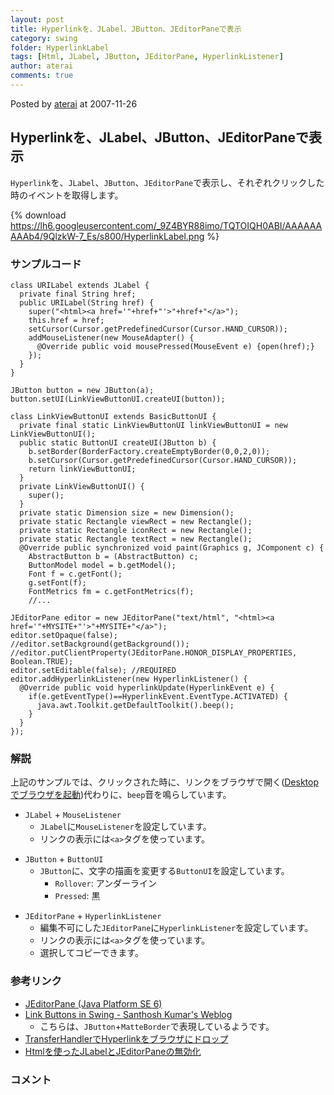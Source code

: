 ```yaml
---
layout: post
title: Hyperlinkを、JLabel、JButton、JEditorPaneで表示
category: swing
folder: HyperlinkLabel
tags: [Html, JLabel, JButton, JEditorPane, HyperlinkListener]
author: aterai
comments: true
---
```


Posted by [aterai](http://terai.xrea.jp/aterai.html) at 2007-11-26

## Hyperlinkを、JLabel、JButton、JEditorPaneで表示
`Hyperlink`を、`JLabel`、`JButton`、`JEditorPane`で表示し、それぞれクリックした時のイベントを取得します。


{% download https://lh6.googleusercontent.com/_9Z4BYR88imo/TQTOIQH0ABI/AAAAAAAAAb4/9QlzkW-7_Es/s800/HyperlinkLabel.png %}

### サンプルコード
<pre class="prettyprint"><code>class URILabel extends JLabel {
  private final String href;
  public URILabel(String href) {
    super("&lt;html&gt;&lt;a href='"+href+"'&gt;"+href+"&lt;/a&gt;");
    this.href = href;
    setCursor(Cursor.getPredefinedCursor(Cursor.HAND_CURSOR));
    addMouseListener(new MouseAdapter() {
      @Override public void mousePressed(MouseEvent e) {open(href);}
    });
  }
}
</code></pre>

<pre class="prettyprint"><code>JButton button = new JButton(a);
button.setUI(LinkViewButtonUI.createUI(button));

class LinkViewButtonUI extends BasicButtonUI {
  private final static LinkViewButtonUI linkViewButtonUI = new LinkViewButtonUI();
  public static ButtonUI createUI(JButton b) {
    b.setBorder(BorderFactory.createEmptyBorder(0,0,2,0));
    b.setCursor(Cursor.getPredefinedCursor(Cursor.HAND_CURSOR));
    return linkViewButtonUI;
  }
  private LinkViewButtonUI() {
    super();
  }
  private static Dimension size = new Dimension();
  private static Rectangle viewRect = new Rectangle();
  private static Rectangle iconRect = new Rectangle();
  private static Rectangle textRect = new Rectangle();
  @Override public synchronized void paint(Graphics g, JComponent c) {
    AbstractButton b = (AbstractButton) c;
    ButtonModel model = b.getModel();
    Font f = c.getFont();
    g.setFont(f);
    FontMetrics fm = c.getFontMetrics(f);
    //...
</code></pre>

<pre class="prettyprint"><code>JEditorPane editor = new JEditorPane("text/html", "&lt;html&gt;&lt;a href='"+MYSITE+"'&gt;"+MYSITE+"&lt;/a&gt;");
editor.setOpaque(false);
//editor.setBackground(getBackground());
//editor.putClientProperty(JEditorPane.HONOR_DISPLAY_PROPERTIES, Boolean.TRUE);
editor.setEditable(false); //REQUIRED
editor.addHyperlinkListener(new HyperlinkListener() {
  @Override public void hyperlinkUpdate(HyperlinkEvent e) {
    if(e.getEventType()==HyperlinkEvent.EventType.ACTIVATED) {
      java.awt.Toolkit.getDefaultToolkit().beep();
    }
  }
});
</code></pre>

### 解説
上記のサンプルでは、クリックされた時に、リンクをブラウザで開く([Desktopでブラウザを起動](http://terai.xrea.jp/Swing/Desktop.html))代わりに、`beep`音を鳴らしています。

- `JLabel` + `MouseListener`
    - `JLabel`に`MouseListener`を設定しています。
    - リンクの表示には`<a>`タグを使っています。

<!-- dummy comment line for breaking list -->

- `JButton` + `ButtonUI`
    - `JButton`に、文字の描画を変更する`ButtonUI`を設定しています。
        - `Rollover`: アンダーライン
        - `Pressed`: 黒

<!-- dummy comment line for breaking list -->

- `JEditorPane` + `HyperlinkListener`
    - 編集不可にした`JEditorPane`に`HyperlinkListener`を設定しています。
    - リンクの表示には`<a>`タグを使っています。
    - 選択してコピーできます。

<!-- dummy comment line for breaking list -->

### 参考リンク
- [JEditorPane (Java Platform SE 6)](http://docs.oracle.com/javase/jp/6/api/javax/swing/JEditorPane.html)
- [Link Buttons in Swing - Santhosh Kumar's Weblog](http://www.jroller.com/santhosh/entry/link_buttons_in_swing)
    - こちらは、`JButton`+`MatteBorder`で表現しているようです。
- [TransferHandlerでHyperlinkをブラウザにドロップ](http://terai.xrea.jp/Swing/DraggableLinkButton.html)
- [Htmlを使ったJLabelとJEditorPaneの無効化](http://terai.xrea.jp/Swing/DisabledHtmlLabel.html)

<!-- dummy comment line for breaking list -->

### コメント
